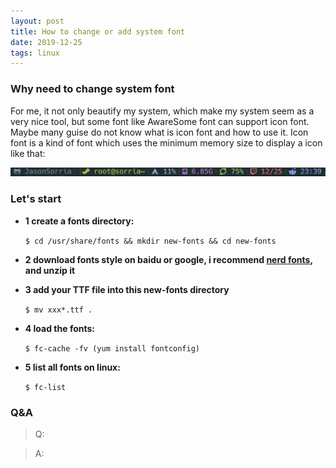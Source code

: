 ```yaml
---
layout: post
title: How to change or add system font
date: 2019-12-25
tags: linux    
---
```


### Why need to change system font  

For me, it not only beautify my system, which make my system seem as a very nice tool, but some font like AwareSome font can support icon font. Maybe many guise do not know what is icon font and how to use it. Icon font is a kind of font which uses the minimum memory size to display a icon like that:

![](/images/posts/font/show.png)

### Let's start     

- **1 create a fonts directory:**

    `$ cd /usr/share/fonts && mkdir new-fonts && cd new-fonts`

- **2 download fonts style on baidu or google, i recommend [nerd fonts](https://www.nerdfonts.com/), and unzip it**

- **3 add your TTF file into this new-fonts directory**
    
    `$ mv xxx*.ttf .`

- **4 load the fonts:**

    `$ fc-cache -fv (yum install fontconfig)`

- **5 list all fonts on linux:**
    
    `$ fc-list`

### Q&A

> Q:

> A:
